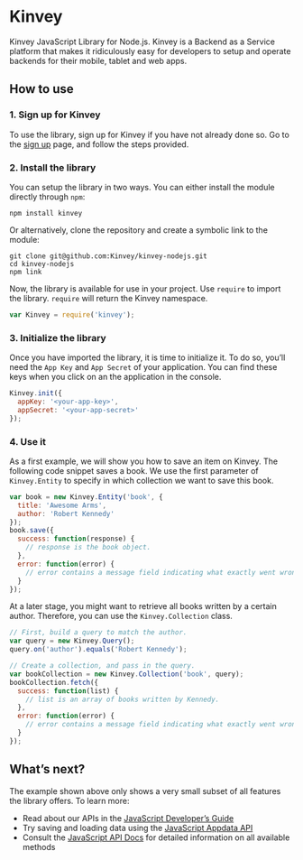 # Kinvey

Kinvey JavaScript Library for Node.js. Kinvey is a Backend as a Service platform that makes it ridiculously easy for developers to setup and operate backends for their mobile, tablet and web apps.

## How to use

### 1. Sign up for Kinvey
To use the library, sign up for Kinvey if you have not already done so. Go to the [sign up](https://console.kinvey.com/#signup) page, and follow the steps provided.

### 2. Install the library
You can setup the library in two ways. You can either install the module directly through `npm`:

	npm install kinvey

Or alternatively, clone the repository and create a symbolic link to the module:

	git clone git@github.com:Kinvey/kinvey-nodejs.git
	cd kinvey-nodejs
	npm link

Now, the library is available for use in your project. Use `require` to import the library. `require` will return the Kinvey namespace.

```js
var Kinvey = require('kinvey');
```

### 3. Initialize the library

Once you have imported the library, it is time to initialize it. To do so, you’ll need the `App Key` and `App Secret` of your application. You can find these keys when you click on an the application in the console.

```js
Kinvey.init({
  appKey: '<your-app-key>',
  appSecret: '<your-app-secret>'
});
```

### 4. Use it
As a first example, we will show you how to save an item on Kinvey. The following code snippet saves a book. We use the first parameter of `Kinvey.Entity` to specify in which collection we want to save this book.

```js
var book = new Kinvey.Entity('book', {
  title: 'Awesome Arms',
  author: 'Robert Kennedy'
});
book.save({
  success: function(response) {
    // response is the book object.
  },
  error: function(error) {
    // error contains a message field indicating what exactly went wrong.
  }
});
```

At a later stage, you might want to retrieve all books written by a certain author. Therefore, you can use the `Kinvey.Collection` class.

```js
// First, build a query to match the author.
var query = new Kinvey.Query();
query.on('author').equals('Robert Kennedy');

// Create a collection, and pass in the query.
var bookCollection = new Kinvey.Collection('book', query);
bookCollection.fetch({
  success: function(list) {
    // list is an array of books written by Kennedy.
  },
  error: function(error) {
    // error contains a message field indicating what exactly went wrong.
  }
});
```

## What’s next?
The example shown above only shows a very small subset of all features the library offers. To learn more:

* Read about our APIs in the [JavaScript Developer’s Guide](http://docs.kinvey.com/js-developers-guide.html)
* Try saving and loading data using the [JavaScript Appdata API](http://docs.kinvey.com/js-developers-guide.html#appdata)
* Consult the [JavaScript API Docs](http://docs.kinvey.com/js-api-reference.html) for detailed information on all available methods
